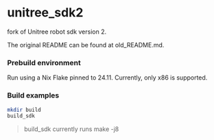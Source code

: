 # unitree_sdk2
fork of Unitree robot sdk version 2.

The original README can be found at old_README.md.

### Prebuild environment
Run using a Nix Flake pinned to 24.11. 
Currently, only x86 is supported.

### Build examples

```bash
mkdir build
build_sdk
```
> build_sdk currently runs make -j8



